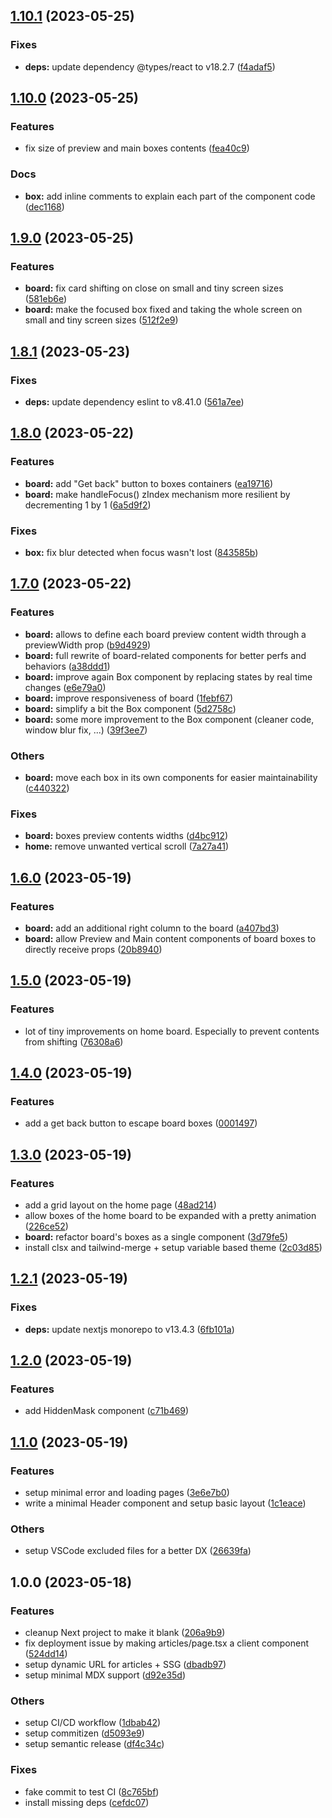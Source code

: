 ## [1.10.1](https://github.com/LilaRest/website/compare/v1.10.0...v1.10.1) (2023-05-25)


### Fixes

* **deps:** update dependency @types/react to v18.2.7 ([f4adaf5](https://github.com/LilaRest/website/commit/f4adaf5e6c721a51569e71a3b831cc0d139082d7))

## [1.10.0](https://github.com/LilaRest/website/compare/v1.9.0...v1.10.0) (2023-05-25)


### Features

* fix size of preview and main boxes contents ([fea40c9](https://github.com/LilaRest/website/commit/fea40c94f15979aede5b179cc5a8309c9f028ded))


### Docs

* **box:** add inline comments to explain each part of the component code ([dec1168](https://github.com/LilaRest/website/commit/dec11683fa4822a662a55cf37fcb3fc46b5d9203))

## [1.9.0](https://github.com/LilaRest/website/compare/v1.8.1...v1.9.0) (2023-05-25)


### Features

* **board:** fix card shifting on close on small and tiny screen sizes ([581eb6e](https://github.com/LilaRest/website/commit/581eb6e3a1f24b7be9523713eaea58329e9c27ed))
* **board:** make the focused box fixed and taking the whole screen on small and tiny screen sizes ([512f2e9](https://github.com/LilaRest/website/commit/512f2e9fb76d88d68b6ca5654cc7a96143bcc270))

## [1.8.1](https://github.com/LilaRest/website/compare/v1.8.0...v1.8.1) (2023-05-23)


### Fixes

* **deps:** update dependency eslint to v8.41.0 ([561a7ee](https://github.com/LilaRest/website/commit/561a7ee7ce40ed4f9be5c7a8edc4eeab40a24a96))

## [1.8.0](https://github.com/LilaRest/website/compare/v1.7.0...v1.8.0) (2023-05-22)


### Features

* **board:** add "Get back" button to boxes containers ([ea19716](https://github.com/LilaRest/website/commit/ea197167fae5658fa5c81fa54f706a7d74f4c79b))
* **board:** make handleFocus() zIndex mechanism more resilient by decrementing 1 by 1 ([6a5d9f2](https://github.com/LilaRest/website/commit/6a5d9f2a245a6d6198227653829b9a99378bbb34))


### Fixes

* **box:** fix blur detected when focus wasn't lost ([843585b](https://github.com/LilaRest/website/commit/843585b4d5f4441f61d56f1991086e3de34a63df))

## [1.7.0](https://github.com/LilaRest/website/compare/v1.6.0...v1.7.0) (2023-05-22)


### Features

* **board:** allows to define each board preview content width through a previewWidth prop ([b9d4929](https://github.com/LilaRest/website/commit/b9d4929d4ed50cd93065911266150be617a3d5c1))
* **board:** full rewrite of board-related components for better perfs and behaviors ([a38ddd1](https://github.com/LilaRest/website/commit/a38ddd1570412a20779eaf26a1f55627a98d6807))
* **board:** improve again Box component by replacing states by real time changes ([e6e79a0](https://github.com/LilaRest/website/commit/e6e79a04d13db4d8484be71a4514065ca8c762b3))
* **board:** improve responsiveness of board ([1febf67](https://github.com/LilaRest/website/commit/1febf6702e4d38c25e10546bbed5904b5281e792))
* **board:** simplify a bit the Box component ([5d2758c](https://github.com/LilaRest/website/commit/5d2758cd25ac3ab14518eaf2e01970c22761c7c9))
* **board:** some more improvement to the Box component (cleaner code, window blur fix, ...) ([39f3ee7](https://github.com/LilaRest/website/commit/39f3ee7d21b0aa597222ce385eb15a02494beb08))


### Others

* **board:** move each box in its own components for easier maintainability ([c440322](https://github.com/LilaRest/website/commit/c440322f69debbae1ae1cdda476c6709f61d4a5e))


### Fixes

* **board:** boxes preview contents widths ([d4bc912](https://github.com/LilaRest/website/commit/d4bc91256af4dfc9c5fd1559a363d51c90d329ee))
* **home:** remove unwanted vertical scroll ([7a27a41](https://github.com/LilaRest/website/commit/7a27a41c0be0d42c5646d1f6517aab747c7bf203))

## [1.6.0](https://github.com/LilaRest/website/compare/v1.5.0...v1.6.0) (2023-05-19)


### Features

* **board:** add an additional right column to the board ([a407bd3](https://github.com/LilaRest/website/commit/a407bd3296f4f56138ce551d4289c414b2215c05))
* **board:** allow Preview and Main content components of board boxes to directly receive props ([20b8940](https://github.com/LilaRest/website/commit/20b8940dc8ef35d6dce665aa522690a3dc3ef144))

## [1.5.0](https://github.com/LilaRest/website/compare/v1.4.0...v1.5.0) (2023-05-19)


### Features

* lot of tiny improvements on home board. Especially to prevent contents from shifting ([76308a6](https://github.com/LilaRest/website/commit/76308a636c3932a9f76e8f4e3a7dd5b263b432d3))

## [1.4.0](https://github.com/LilaRest/website/compare/v1.3.0...v1.4.0) (2023-05-19)


### Features

* add a get back button to escape board boxes ([0001497](https://github.com/LilaRest/website/commit/00014976371340a06221452b5a69e5b41306ad72))

## [1.3.0](https://github.com/LilaRest/website/compare/v1.2.1...v1.3.0) (2023-05-19)


### Features

* add a grid layout on the home page ([48ad214](https://github.com/LilaRest/website/commit/48ad2148ca24e209a80a0cb9f12b06366fb8b3e2))
* allow boxes of the home board to be expanded with a pretty animation ([226ce52](https://github.com/LilaRest/website/commit/226ce5248acbe7fd31be388af6f010cb9d21e653))
* **board:** refactor board's boxes as a single component ([3d79fe5](https://github.com/LilaRest/website/commit/3d79fe5f08e575b5544e953740d519743afa9f6b))
* install clsx and tailwind-merge + setup variable based theme ([2c03d85](https://github.com/LilaRest/website/commit/2c03d8529cf0b7713df8ecaf9e6acec403728fee))

## [1.2.1](https://github.com/LilaRest/website/compare/v1.2.0...v1.2.1) (2023-05-19)


### Fixes

* **deps:** update nextjs monorepo to v13.4.3 ([6fb101a](https://github.com/LilaRest/website/commit/6fb101a77ac6609c58f895e184cbbcf11065df67))

## [1.2.0](https://github.com/LilaRest/website/compare/v1.1.0...v1.2.0) (2023-05-19)


### Features

* add HiddenMask component ([c71b469](https://github.com/LilaRest/website/commit/c71b4690bba6b14608f77331e66a987a232eaf2a))

## [1.1.0](https://github.com/LilaRest/website/compare/v1.0.0...v1.1.0) (2023-05-19)


### Features

* setup minimal error and loading pages ([3e6e7b0](https://github.com/LilaRest/website/commit/3e6e7b0ca12c5bc039683b049185583c10cb87f3))
* write a minimal Header component and setup basic layout ([1c1eace](https://github.com/LilaRest/website/commit/1c1eace058621eb8a9099d6cd467bb52d335839c))


### Others

* setup VSCode excluded files for a better DX ([26639fa](https://github.com/LilaRest/website/commit/26639faaf16a5d55ea6501ca31cfdd3fed5d14ac))

## 1.0.0 (2023-05-18)


### Features

* cleanup Next project to make it blank ([206a9b9](https://github.com/LilaRest/website/commit/206a9b94e393738dd3a7644c9dbc823f73016cd2))
* fix deployment issue by making articles/page.tsx a client component ([524dd14](https://github.com/LilaRest/website/commit/524dd14e4aae320d8dab1a4850990a5e24242fb3))
* setup dynamic URL for articles + SSG ([dbadb97](https://github.com/LilaRest/website/commit/dbadb97dd3008ea41b2459e5bb82eff914116344))
* setup minimal MDX support ([d92e35d](https://github.com/LilaRest/website/commit/d92e35de826d7b477da4fb34a3a9ba17a68185b2))


### Others

* setup CI/CD workflow ([1dbab42](https://github.com/LilaRest/website/commit/1dbab4266a263608e50616ab198b3a3a58951698))
* setup commitizen ([d5093e9](https://github.com/LilaRest/website/commit/d5093e90decc37669d784a51ac2478b578cacc3b))
* setup semantic release ([df4c34c](https://github.com/LilaRest/website/commit/df4c34c031c090b4c6f3aa23d0c6747977bc4969))


### Fixes

* fake commit to test CI ([8c765bf](https://github.com/LilaRest/website/commit/8c765bfaa715ad08176c491d57ce22fbc2cc2add))
* install missing deps ([cefdc07](https://github.com/LilaRest/website/commit/cefdc07853e3d9cd72e8f4edf81cf03799f2c2a1))
